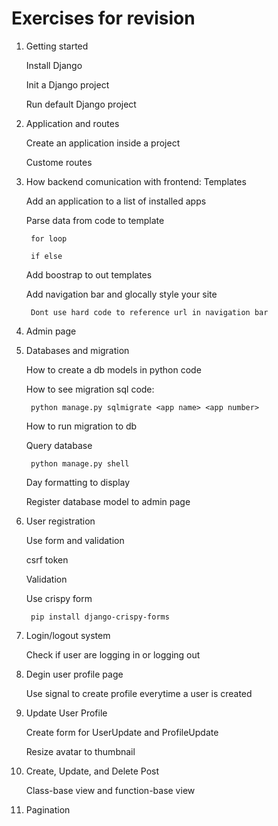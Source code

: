 # Exercises for revision

1. Getting started

	Install Django

	Init a Django project

	Run default Django project

2. Application and routes

	Create an application inside a project

	Custome routes

3. How backend comunication with frontend: Templates

	Add an application to a list of installed apps

	Parse data from code to template		

		for loop

		if else
	
	Add boostrap to out templates

	Add navigation bar and glocally style your site

		Dont use hard code to reference url in navigation bar

		
4. Admin page

	
5. Databases and migration

	How to create a db models in python code

	How to see migration sql code:

		python manage.py sqlmigrate <app name> <app number>

	How to run migration to db

	Query database
		
		python manage.py shell

	Day formatting to display

	Register database model to admin page

6. User registration

	Use form and validation

	csrf token

	Validation

	Use crispy form
	
		pip install django-crispy-forms

7. Login/logout system

	Check if user are logging in or logging out

8. Degin user profile page

	Use signal to create profile everytime a user is created

9. Update User Profile

	
	Create form for UserUpdate and ProfileUpdate

	Resize avatar to thumbnail

10. Create, Update, and Delete Post

	Class-base view and function-base view

11. Pagination 
